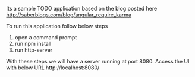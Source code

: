 Its a sample TODO application based on the blog posted here
	http://saberblogs.com/blog/angular_require_karma
	
To run this application follow below steps

1. open a command prompt
2. run npm install
3. run http-server

With these steps we will have a server running at port 8080. Access the UI with below URL
	http://localhost:8080/